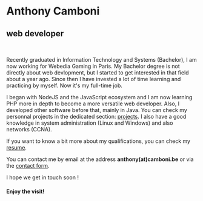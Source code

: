 # **Anthony Camboni**
## **web developer**
<br />

Recently graduated in Information Technology and Systems (Bachelor), I am now working for Webedia Gaming in Paris.
My Bachelor degree is not directly about web devlopment, but I started to get interested in that field about a year ago. Since then I have invested a lot of time learning and practicing by myself. Now it's my full-time job.

I began with NodeJS and the JavaScript ecosystem and I am now learning PHP more in depth to become a more versatile web developer.
Also, I developed other software before that, mainly in Java. 
You can check my personnal projects in the dedicated section: [projects](#/projects).
I also have a good knowledge in system administration (Linux and Windows) and also networks (CCNA).

If you want to know a bit more about my qualifications, you can check my [resume](#/resume).

You can contact me by email at the address **anthony(at)camboni.be** or via the [contact form](#/contact).

I hope we get in touch soon !

#### Enjoy the visit!
